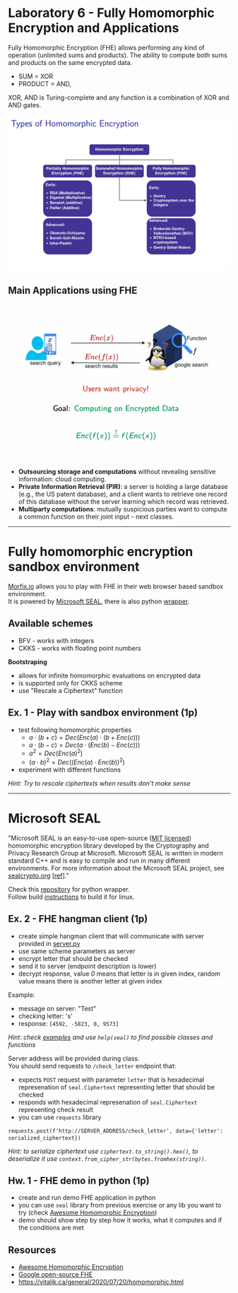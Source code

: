 # Laboratory 6 - Fully Homomorphic Encryption and Applications

Fully Homomorphic Encryption (FHE) allows performing any kind of operation (unlimited sums and products). The ability to compute both sums and products on the same encrypted data.

- SUM = XOR
- PRODUCT = AND,

XOR, AND is Turing-complete and any function is a combination of XOR and AND gates.

![types_fhe.png](types_fhe.png)


## Main Applications using FHE

![app_fhe.png](app_fhe.png)

- **Outsourcing storage and computations** without revealing sensitive information:
cloud computing.
- **Private Information Retrieval (PIR)**: a server is holding a large database (e.g., the US patent database), and a client wants to retrieve one record of this database without the server learning which record was retrieved.
- **Multiparty computations**: mutually suspicious parties want to compute a common function on their joint input - next classes.

---

# Fully homomorphic encryption sandbox environment
[Morfix.io](https://morfix.io/sandbox) allows you to play with FHE in their web browser based sandbox environment.  
It is powered by [Microsoft SEAL](https://github.com/microsoft/SEAL), there is also python [wrapper](https://github.com/Huelse/SEAL-Python).

## Available schemes
- BFV - works with integers
- CKKS - works with floating point numbers

**Bootstraping**
- allows for infinite homomorphic evaluations on encrypted data
- is supported only for CKKS scheme
- use "Rescale a Ciphertext" function

## Ex. 1 - Play with sandbox environment (1p)
- test following homomorphic properties
    - $a \cdot (b + c) = Dec(Enc(a) \cdot (b + Enc(c)))$
    - $a \cdot (b - c) = Dec(a \cdot (Enc(b) - Enc(c)))$
    - $a^2 = Dec(Enc(a)^2)$
    - $(a \cdot b)^2 = Dec((Enc(a) \cdot Enc(b))^2)$
- experiment with different functions

*Hint: Try to rescale ciphertexts when results don't make sense*

---

# Microsoft SEAL
"Microsoft SEAL is an easy-to-use open-source ([MIT licensed](LICENSE)) homomorphic encryption library developed by the Cryptography and Privacy Research Group at Microsoft.
Microsoft SEAL is written in modern standard C++ and is easy to compile and run in many different environments.
For more information about the Microsoft SEAL project, see [sealcrypto.org](https://www.microsoft.com/en-us/research/project/microsoft-seal) [[ref](https://github.com/microsoft/SEAL)]."

Check this [repository](https://github.com/Huelse/SEAL-Python) for python wrapper.  
Follow build [instructions](https://github.com/Huelse/SEAL-Python#linux) to build it for linux.

## Ex. 2 - FHE hangman client (1p)
- create simple hangman client that will communicate with server provided in [server.py](server.py)
- use same scheme parameters as server
- encrypt letter that should be checked
- send it to server (endpoint description is lower)
- decrypt response, value *0* means that letter is in given index, random value means there is another letter at given index

Example:
- message on server: "Test"
- checking letter: 's'
- response: `[4592, -5823, 0, 9573]`

*Hint: check [examples](https://github.com/Huelse/SEAL-Python/tree/main/examples) and use `help(seal)` to find possible classes and functions*


Server address will be provided during class.  
You should send requests to `/check_letter` endpoint that:
- expects `POST` request with parameter `letter` that is hexadecimal represenation of `seal.Ciphertext` representing letter that should be checked
- responds with hexadecimal represenation of `seal.Ciphertext` representing check result
- you can use `requests` library
```
requests.post(f'http://SERVER_ADDRESS/check_letter', data={'letter': serialized_ciphertext})
```

*Hint: to serialize ciphertext use `ciphertext.to_string().hex()`, to deserialize it use `context.from_cipher_str(bytes.fromhex(string))`.*


## Hw. 1 - FHE demo in python (1p)
- create and run demo FHE application in python
- you can use `seal` library from previous exercise or any lib you want to try (check [Awesome Homomorphic Encryption](https://github.com/jonaschn/awesome-he))
- demo should show step by step how it works, what it computes and if the conditions are met

## Resources
- [Awesome Homomorphic Encryption](https://github.com/jonaschn/awesome-he)
- [Google open-source FHE](https://github.com/google/fully-homomorphic-encryption)
- https://vitalik.ca/general/2020/07/20/homomorphic.html